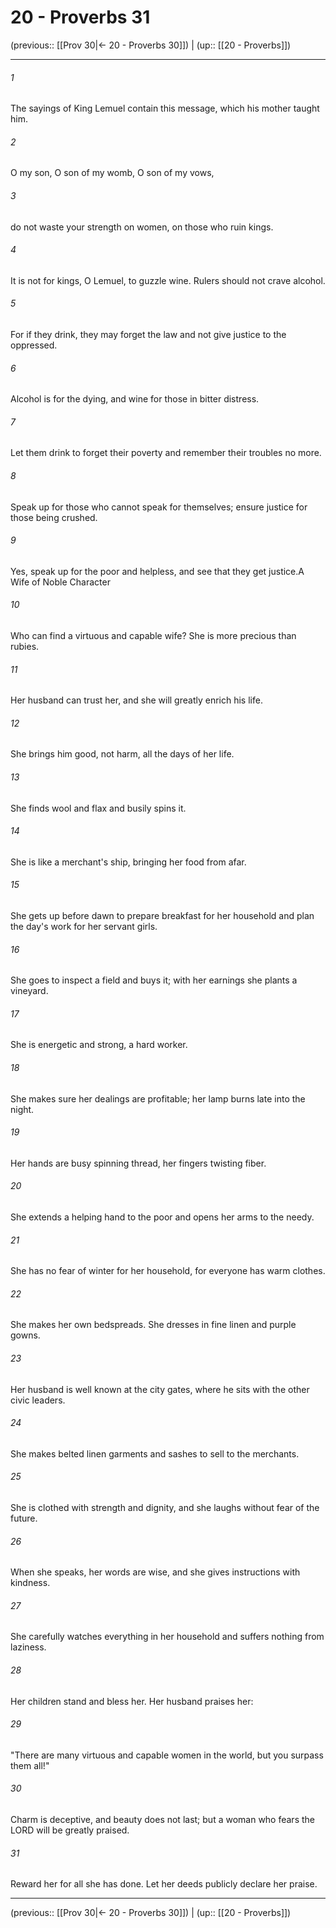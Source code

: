 # 20 - Proverbs 31

(previous:: [[Prov 30|← 20 - Proverbs 30]]) | (up:: [[20 - Proverbs]])

***


###### 1 
The sayings of King Lemuel contain this message, which his mother taught him. 

###### 2 
O my son, O son of my womb, O son of my vows, 

###### 3 
do not waste your strength on women, on those who ruin kings. 

###### 4 
It is not for kings, O Lemuel, to guzzle wine. Rulers should not crave alcohol. 

###### 5 
For if they drink, they may forget the law and not give justice to the oppressed. 

###### 6 
Alcohol is for the dying, and wine for those in bitter distress. 

###### 7 
Let them drink to forget their poverty and remember their troubles no more. 

###### 8 
Speak up for those who cannot speak for themselves; ensure justice for those being crushed. 

###### 9 
Yes, speak up for the poor and helpless, and see that they get justice.A Wife of Noble Character 

###### 10 
Who can find a virtuous and capable wife? She is more precious than rubies. 

###### 11 
Her husband can trust her, and she will greatly enrich his life. 

###### 12 
She brings him good, not harm, all the days of her life. 

###### 13 
She finds wool and flax and busily spins it. 

###### 14 
She is like a merchant's ship, bringing her food from afar. 

###### 15 
She gets up before dawn to prepare breakfast for her household and plan the day's work for her servant girls. 

###### 16 
She goes to inspect a field and buys it; with her earnings she plants a vineyard. 

###### 17 
She is energetic and strong, a hard worker. 

###### 18 
She makes sure her dealings are profitable; her lamp burns late into the night. 

###### 19 
Her hands are busy spinning thread, her fingers twisting fiber. 

###### 20 
She extends a helping hand to the poor and opens her arms to the needy. 

###### 21 
She has no fear of winter for her household, for everyone has warm clothes. 

###### 22 
She makes her own bedspreads. She dresses in fine linen and purple gowns. 

###### 23 
Her husband is well known at the city gates, where he sits with the other civic leaders. 

###### 24 
She makes belted linen garments and sashes to sell to the merchants. 

###### 25 
She is clothed with strength and dignity, and she laughs without fear of the future. 

###### 26 
When she speaks, her words are wise, and she gives instructions with kindness. 

###### 27 
She carefully watches everything in her household and suffers nothing from laziness. 

###### 28 
Her children stand and bless her. Her husband praises her: 

###### 29 
"There are many virtuous and capable women in the world, but you surpass them all!" 

###### 30 
Charm is deceptive, and beauty does not last; but a woman who fears the LORD will be greatly praised. 

###### 31 
Reward her for all she has done. Let her deeds publicly declare her praise.

***

(previous:: [[Prov 30|← 20 - Proverbs 30]]) | (up:: [[20 - Proverbs]])
